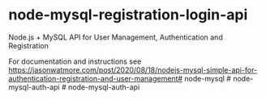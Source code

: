 # node-mysql-registration-login-api

Node.js + MySQL API for User Management, Authentication and Registration

For documentation and instructions see https://jasonwatmore.com/post/2020/08/18/nodejs-mysql-simple-api-for-authentication-registration-and-user-management#   n o d e - m y s q l  
 #   n o d e - m y s q l - a u t h - a p i  
 #   n o d e - m y s q l - a u t h - a p i  
 